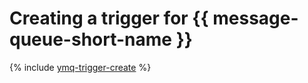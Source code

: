 # Creating a trigger for {{ message-queue-short-name }}

{% include [ymq-trigger-create](../../_includes/serverless-containers/ymq-trigger-create.md) %}
